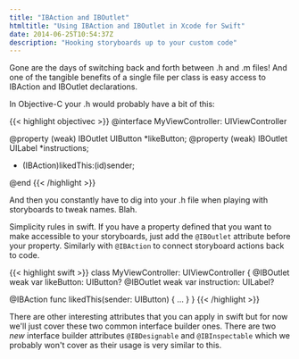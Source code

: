```yaml
---
title: "IBAction and IBOutlet"
htmltitle: "Using IBAction and IBOutlet in Xcode for Swift"
date: 2014-06-25T10:54:37Z
description: "Hooking storyboards up to your custom code"
---
```


Gone are the days of switching back and forth between .h and .m files! And one of the tangible benefits of a single file per class is easy access to IBAction and IBOutlet declarations.

In Objective-C your .h would probably have a bit of this:

{{< highlight objectivec >}}
@interface MyViewController: UIViewController

@property (weak) IBOutlet UIButton *likeButton;
@property (weak) IBOutlet UILabel *instructions;
- (IBAction)likedThis:(id)sender;

@end
{{< /highlight >}}

And then you constantly have to dig into your .h file when playing with storyboards to tweak names. Blah.

Simplicity rules in swift. If you have a property defined that you want to make accessible to your storyboards, just add the `@IBOutlet` attribute before your property. Similarly with `@IBAction` to connect storyboard actions back to code.

{{< highlight swift >}}
class MyViewController: UIViewController {
  @IBOutlet weak var likeButton: UIButton?
  @IBOutlet weak var instruction: UILabel?

  @IBAction func likedThis(sender: UIButton) {
    ...
  }
}
{{< /highlight >}}

There are other interesting attributes that you can apply in swift but for now we'll just cover these two common interface builder ones. There are two *new* interface builder attributes `@IBDesignable` and `@IBInspectable` which we probably won't cover as their usage is very similar to this.
